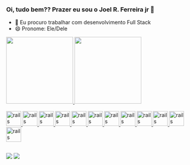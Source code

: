 ### Oi, tudo bem?? Prazer eu sou o Joel R. Ferreira jr 👋

<!--
**JoelRFJunior/JoelRFJunior** is a ✨ _special_ ✨ repository because its `README.md` (this file) appears on your GitHub profile.

Here are some ideas to get you started:


-->

- 👯 Eu procuro trabalhar com desenvolvimento Full Stack
- 😄 Pronome: Ele/Dele

<div>
  <a href="https://github.com/JoelRFJunior">
  <img height="180em" src="https://github-readme-stats.vercel.app/api?username=JoelRFJunior&show_icons=true&theme=dracula&include_all_commits=true&count_private=true"/>
  <img height="180em" src="https://github-readme-stats.vercel.app/api/top-langs/?username=JoelRFJunior&layout=compact&langs_count=7&theme=dracula"/>
</div>
  <div style="display: inline_block"><br>
  <img src ="https://cdn.jsdelivr.net/gh/devicons/devicon/icons/java/java-original.svg" alt="rails" width="40" height="40" style="max-width:100%;"></img>
<img src ="https://cdn.jsdelivr.net/gh/devicons/devicon/icons/html5/html5-original-wordmark.svg" alt="rails" width="40" height="40" style="max-width:100%;"></img>
<img src ="https://cdn.jsdelivr.net/gh/devicons/devicon/icons/css3/css3-original-wordmark.svg" alt="rails" width="40" height="40" style="max-width:100%;"></img>
<img src ="https://cdn.jsdelivr.net/gh/devicons/devicon/icons/javascript/javascript-original.svg" alt="rails" width="40" height="40" style="max-width:100%;"></img>
<img src ="https://cdn.jsdelivr.net/gh/devicons/devicon/icons/git/git-original.svg" alt="rails" width="40" height="40" style="max-width:100%;"></img>
<img src ="https://cdn.jsdelivr.net/gh/devicons/devicon/icons/angularjs/angularjs-original.svg" alt="rails" width="40" height="40" style="max-width:100%;"></img>
<img src ="https://cdn.jsdelivr.net/gh/devicons/devicon/icons/bootstrap/bootstrap-plain-wordmark.svg" alt="rails" width="40" height="40" style="max-width:100%;"></img>
<img src ="https://cdn.jsdelivr.net/gh/devicons/devicon/icons/figma/figma-original.svg" alt="rails" width="40" height="40" style="max-width:100%;"></img>
<img src ="https://cdn.jsdelivr.net/gh/devicons/devicon/icons/spring/spring-original.svg" alt="rails" width="40" height="40" style="max-width:100%;"></img>
<img src ="https://cdn.jsdelivr.net/gh/devicons/devicon/icons/typescript/typescript-original.svg" alt="rails" width="40" height="40" style="max-width:100%;"></img>
<img src ="https://cdn.jsdelivr.net/gh/devicons/devicon/icons/mysql/mysql-original.svg" alt="rails" width="40" height="40" style="max-width:100%;"></img>
<img src ="https://cdn.jsdelivr.net/gh/devicons/devicon/icons/heroku/heroku-original.svg" alt="rails" width="40" height="40" style="max-width:100%;"></img>
</div>

##

<div> 
 
  <a href = "mailto:joeljr_jc@hotmail.com"><img src="https://img.shields.io/badge/Microsoft_Outlook-0078D4?style=for-the-badge&logo=microsoft-outlook&logoColor=white" target="_blank"></a>
  <a href="www.linkedin.com/in/joelrfjunior
" target="_blank"><img src="https://img.shields.io/badge/-LinkedIn-%230077B5?style=for-the-badge&logo=linkedin&logoColor=white" target="_blank"></a> 
 
 <!-- ![Snake animation](https://github.com/JoelRFJunior/JoelRFJunior/blob/output/github-contribution-grid-snake.svg)-->
 
</div>


